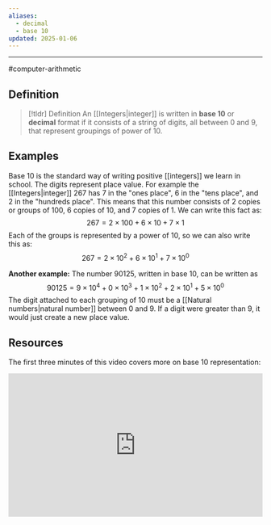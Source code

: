 ```yaml
---
aliases:
  - decimal
  - base 10
updated: 2025-01-06
---
```


--- 
#computer-arithmetic 

## Definition 

> [!tldr] Definition
> An [[Integers|integer]] is written in **base 10** or **decimal** format if it consists of a string of digits, all between $0$ and $9$, that represent groupings of power of 10. 

## Examples 

Base 10 is the standard way of writing positive [[integers]] we learn in school. The digits represent place value. For example the [[Integers|integer]] $267$ has 7 in the "ones place", 6 in the "tens place", and 2 in the "hundreds place". This means that this number consists of 2 copies or groups of $100$, 6 copies of $10$, and 7 copies of $1$. We can write this fact as: 
$$267 = 2 \times 100 + 6 \times 10 + 7 \times 1$$
Each of the groups is represented by a power of 10, so we can also write this as: 
$$267 = 2 \times 10^2 + 6 \times 10^1 + 7 \times 10^0$$

**Another example:** The number $90125$, written in base 10, can be written as 
$$90125 = 9 \times 10^4 + 0 \times 10^3 + 1 \times 10^2 + 2 \times 10^1 + 5 \times 10^0$$
The digit attached to each grouping of 10 must be a [[Natural numbers|natural number]] between $0$ and $9$. If a digit were greater than 9, it would just create a new place value. 

## Resources 

The first three minutes of this video covers more on base 10 representation:
<div style="padding:56.25% 0 0 0;position:relative;"><iframe src="https://player.vimeo.com/video/575905500?badge=0&amp;autopause=0&amp;player_id=0&amp;app_id=58479" frameborder="0" allow="autoplay; fullscreen; picture-in-picture" allowfullscreen style="position:absolute;top:0;left:0;width:100%;height:100%;" title="Screencast 1.1: Base 10 and Base 2 representation of integers"></iframe></div><script src="https://player.vimeo.com/api/player.js"></script>

